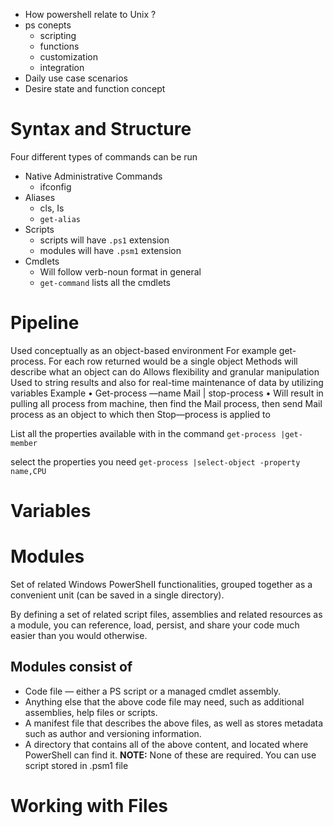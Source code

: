 - How powershell relate to Unix ?
- ps conepts
    - scripting
    - functions
    - customization
    - integration
- Daily use case scenarios 
- Desire state and function concept

# Syntax and Structure
Four different types of commands can be run 
- Native Administrative Commands 
    - ifconfig 
- Aliases 
    - cls, Is
    - `get-alias`   
- Scripts 
    - scripts will have `.ps1` extension
    - modules will have `.psm1` extension
- Cmdlets
    - Will follow verb-noun format in general
    - `get-command` lists all the cmdlets

# Pipeline
Used conceptually as an object-based environment 
For example get-process. For each row returned would be a single 
object 
Methods will describe what an object can do 
Allows flexibility and granular manipulation 
Used to string results and also for real-time maintenance of data by 
utilizing variables
Example 
• Get-process —name Mail | stop-process 
• Will result in pulling all process from machine, then find the Mail 
process, then send Mail process as an object to which then Stop—process is applied to  

List all the properties available with in the command
`get-process |get-member`

select the properties you need
`get-process |select-object -property name,CPU`

# Variables
# Modules
Set of related Windows PowerSheII functionalities, grouped together 
as a convenient unit (can be saved in a single directory). 

By defining a set of related script files, assemblies and related 
resources as a module, you can reference, load, persist, and share 
your code much easier than you would otherwise. 

## Modules consist of 
- Code file — either a PS script or a managed cmdlet assembly. 
- Anything else that the above code file may need, such as additional 
assemblies, help files or scripts. 
- A manifest file that describes the above files, as well as stores metadata such 
as author and versioning information. 
- A directory that contains all of the above content, and located where 
PowerShell can find it. 
**NOTE:** None of these are required. You can use script stored in .psm1 file 

# Working with Files
